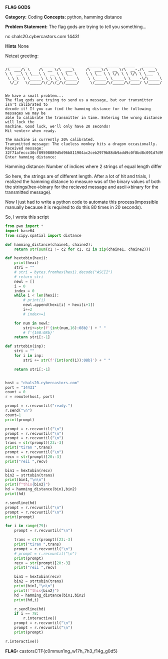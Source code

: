 **FLAG GODS** 


**Category:** Coding
**Concepts:** python, hamming distance

**Problem Statement:**
The flag gods are trying to tell you something...

nc chals20.cybercastors.com 14431

**Hints**
None

Netcat greeting:
```
 ______ __      ______  ______       ______  ______  _____   ______    
/\  ___/\ \    /\  __ \/\  ___\     /\  ___\/\  __ \/\  __-./\  ___\   
\ \  __\ \ \___\ \  __ \ \ \__ \    \ \ \__ \ \ \/\ \ \ \/\ \ \___  \  
 \ \_\  \ \_____\ \_\ \_\ \_____\    \ \_____\ \_____\ \____-\/\_____\ 
  \/_/   \/_____/\/_/\/_/\/_____/     \/_____/\/_____/\/____/ \/_____/ 
                                                                                                                                                             

We have a small problem...
The flag gods are trying to send us a message, but our transmitter isn't calibrated to
decode it! If you can find the hamming distance for the following messages we may be
able to calibrate the transmitter in time. Entering the wrong distance will lock the
machine. Good luck, we'll only have 20 seconds!
Hit <enter> when ready.

The machine is currently 20% calibrated.
Transmitted message: The clueless monkey hits a dragon occasionally.
Received message: 32f71afeccc30cf89598089d5d96b811904ac2ceb2979b88db9add9c0f8bd8c091d7d99d9a9c8f0692819ac35786c1
Enter hamming distance:
```

Hamming distance: Number of indices where 2 strings of equal length differ

So here, the strings are of different length. After a lot of hit and trials, I realized the hamming distance to measure was of the binary values of both the strings(hex->binary for the recieved message and ascii->binary for the transmitted message).

Now I just had to write a python code to automate this process(impossible manually because it is required to do this 80 times in 20 seconds).

So, I wrote this script

```python
from pwn import *
import base64
from scipy.spatial import distance

def hamming_distance(chaine1, chaine2):
	return str(sum(c1 != c2 for c1, c2 in zip(chaine1, chaine2)))

def hextobin(hexi):
	print(hexi)
	stri = ""
	# stri = bytes.fromhex(hexi).decode("ASCII")
	# return stri
	newl = []
	i = 0
	index = 0
	while i < len(hexi):
		# print(i)
		newl.append(hexi[i] + hexi[i+1])
		i+=2
		# index+=1

	for num in newl:
		stri+=str(f'{int(num,16):08b}') + " "
		# f'{160:08b}'
	return stri[:-1]

def strtobin(inp):
	stri = ""
	for i in inp:
		stri += str(f'{int(ord(i)):08b}') + " "

	return stri[:-1]


host = "chals20.cybercastors.com"
port = "14431"
count = 0
r = remote(host, port)

prompt = r.recvuntil("ready.")
r.send("\n")
count=1
print(prompt)

prompt = r.recvuntil("\n")
prompt = r.recvuntil("\n")
prompt = r.recvuntil("\n")
trans = str(prompt)[23:-3]
print("tiran ",trans)
prompt = r.recvuntil("\n")
recv = str(prompt)[20:-3]
print("reii ",recv)

bin1 = hextobin(recv)
bin2 = strtobin(trans)
print(bin1,"\n\n")
print(f"this{bin2}")
hd = hamming_distance(bin1,bin2)
print(hd)

r.sendline(hd)
prompt = r.recvuntil("\n")
prompt = r.recvuntil("\n")
print(prompt)

for i in range(79):
	prompt = r.recvuntil("\n")

	trans = str(prompt)[23:-3]
	print("tiran ",trans)
	prompt = r.recvuntil("\n")
	# prompt = r.recvuntil("\n")
	print(prompt)
	recv = str(prompt)[20:-3]
	print("reii ",recv)

	bin1 = hextobin(recv)
	bin2 = strtobin(trans)
	print(bin1,"\n\n")
	print(f"this{bin2}")
	hd = hamming_distance(bin1,bin2)
	print(hd,i)

	r.sendline(hd)
	if i == 78:
		r.interactive()
	prompt = r.recvuntil("\n")
	prompt = r.recvuntil("\n")
	print(prompt)

r.interactive()
```

**FLAG:** castorsCTF{c0mmun1ng_w17h_7h3_f14g_g0d5}


